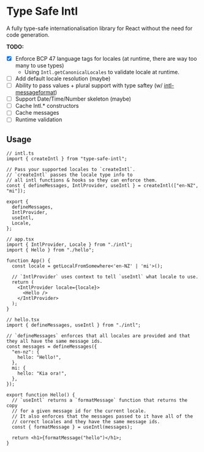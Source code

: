 # Type Safe Intl

A fully type-safe internationalisation library for React without the need for code generation.

**TODO:**

- [x] Enforce BCP 47 language tags for locales (at runtime, there are way too many to use types)
  - Using `Intl.getCanonicalLocales` to validate locale at runtime.
- [ ] Add default locale resolution (maybe)
- [ ] Ability to pass values + plural support with type saftey (w/ [intl-messageformat](https://formatjs.io/docs/intl-messageformat/))
- [ ] Support Date/Time/Number skeleton (maybe)
- [ ] Cache Intl.\* constructors
- [ ] Cache messages
- [ ] Runtime validation

## Usage

```tsx
// intl.ts
import { createIntl } from "type-safe-intl";

// Pass your supported locales to `createIntl`.
// `createIntl` passes the locale type info to
// all intl functions & hooks so they can enforce them.
const { defineMessages, IntlProvider, useIntl } = createIntl(["en-NZ", "mi"]);

export {
  defineMessages,
  IntlProvider,
  useIntl,
  Locale,
};

// app.tsx
import { IntlProvider, Locale } from "./intl";
import { Hello } from "./hello";

function App() {
  const locale = getLocalFromSomewhere<'en-NZ' | 'mi'>();

  // `IntlProvider` uses context to tell `useIntl` what locale to use.
  return (
    <IntlProvider locale={locale}>
      <Hello />
    </IntlProvider>
  );
}

// hello.tsx
import { defineMessages, useIntl } from "./intl";

// `defineMessages` enforces that all locales are provided and that they all have the same message ids.
const messages = defineMessages({
  "en-nz": {
    hello: "Hello!",
  },
  mi: {
    hello: "Kia ora!",
  },
});

export function Hello() {
  // `useIntl` returns a `formatMessage` function that returns the copy
  // for a given message id for the current locale.
  // It also enforces that the messages passed to it have all of the
  // correct locales and they have the same message ids.
  const { formatMessage } = useIntl(messages);

  return <h1>{formatMessage("hello")</h1>;
}
```
